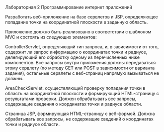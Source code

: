 Лабораторная 2 Программирование интернет приложений

Разработать веб-приложение на базе сервлетов и JSP, определяющее попадание точки на координатной плоскости в заданную область.

Приложение должно быть реализовано в соответствии с шаблоном MVC и состоять из следующих элементов:

ControllerServlet, определяющий тип запроса, и, в зависимости от того, содержит ли запрос информацию о координатах точки и радиусе,
делегирующий его обработку одному из перечисленных ниже компонентов. Все запросы внутри приложения должны передаваться этому сервлету 
(по методу GET или POST в зависимости от варианта задания), остальные сервлеты с веб-страниц напрямую вызываться не должны.

AreaCheckServlet, осуществляющий проверку попадания точки в область на координатной плоскости и формирующий HTML-страницу с результатами
проверки. Должен обрабатывать все запросы, содержащие сведения о координатах точки и радиусе области.

Страница JSP, формирующая HTML-страницу с веб-формой. Должна обрабатывать все запросы, не содержащие сведений о координатах точки и 
радиусе области.
